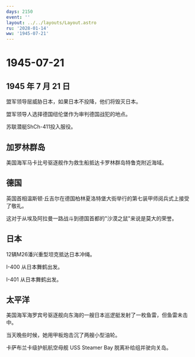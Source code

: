 ```yaml
---
days: 2150
event: ''
layout: ../../layouts/Layout.astro
ru: '2028-01-14'
ww: '1945-07-21'
---
```


# 1945-07-21

## 1945 年 7 月 21 日

盟军领导层威胁日本，如果日本不投降，他们将毁灭日本。

盟军领导人选择德国纽伦堡作为审判德国战犯的地点。

苏联潜艇ShCh-411投入服役。

## 加罗林群岛

美国海军马卡比号驱逐舰作为救生船抵达卡罗林群岛特鲁克附近海域。

## 德国

英国首相温斯顿·丘吉尔在德国柏林夏洛特堡大街举行的第七装甲师阅兵式上接受了敬礼。

这对于从埃及阿拉曼一路战斗到德国首都的"沙漠之鼠"来说是莫大的荣誉。

## 日本

12辆M26潘兴重型坦克抵达日本冲绳。

I-400 从日本舞鹤出发。

I-401 从日本舞鹤出发。

## 太平洋

美国海军海罗宾号驱逐舰向东海的一艘日本巡逻艇发射了一枚鱼雷，但鱼雷未击中。

当天晚些时候，她用甲板炮击沉了两艘小型油轮。

卡萨布兰卡级护航航空母舰 USS Steamer Bay 脱离补给组并驶向关岛。
